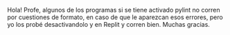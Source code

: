 Hola! Profe, algunos de los programas si se tiene activado pylint no corren por cuestiones de formato, en caso de que le aparezcan esos errores, pero yo los probé desactivandolo y en Replit y corren bien. Muchas gracias.
